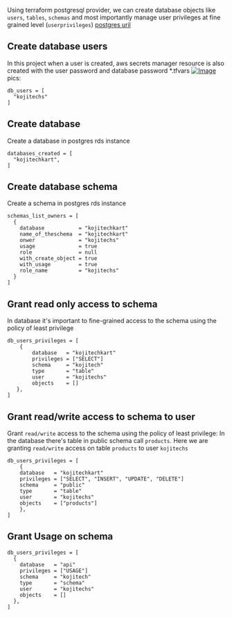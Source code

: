 Using terraform postgresql provider, we can create database objects like `users`, `tables`, `schemas` and most importantly manage user privileges at fine grained level (`userprivileges`)
[postgres uril](https://registry.terraform.io/providers/cyrilgdn/postgresql/latest/docs)

## Create database users 
In this project when a user is created, aws secrets manager resource is also created with the user password and database password
*.tfvars
[![Image](https://drive.google.com/file/d/1dX66DbgUI1y9Wez_joYshBmVu4kS6iJv/view?usp=sharing "Terraform on AWS with SRE & IaC DevOps | Real-World 20 Demos")](https://drive.google.com/file/d/1dX66DbgUI1y9Wez_joYshBmVu4kS6iJv/view?usp=sharing)
pics:

```hcl
db_users = [
  "kojitechs"
]
```

## Create database
Create a database in postgres rds instance
```hcl
databases_created = [
  "kojitechkart",
]
```

## Create database schema 
Create a schema in postgres rds instance
```hcl
schemas_list_owners = [
  {
    database           = "kojitechkart"
    name_of_theschema  = "kojitechkart"
    onwer              = "kojitechs"
    usage              = true
    role               = null
    with_create_object = true
    with_usage         = true
    role_name          = "kojitechs"
  }
]
```
## Grant read only access to schema 
In database it's important to fine-grained access to the schema using the policy of least privilege
```hcl
db_users_privileges = [
    {
        database   = "kojitechkart"
        privileges = ["SELECT"]
        schema     = "kojitech"
        type       = "table"
        user       = "kojitechs"
        objects    = []
   },
]   
```
## Grant read/write  access to schema to user
Grant `read/write` access to the schema using the policy of least privilege: 
In the database there's table in public schema call `products`. Here we are granting `read/write` access on table `products` to user `kojitechs`

```hcl
db_users_privileges = [
    {
    database   = "kojitechkart"
    privileges = ["SELECT", "INSERT", "UPDATE", "DELETE"]
    schema     = "public"
    type       = "table"
    user       = "kojitechs"
    objects    = ["products"]
    },
]
```
## Grant Usage on schema
```hcl
db_users_privileges = [
  {
    database   = "api"
    privileges = ["USAGE"]
    schema     = "kojitech"
    type       = "schema"
    user       = "kojitechs"
    objects    = []
  },
]
```

